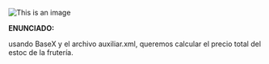 ![This is an image](https://img.freepik.com/free-vector/hand-drawn-wolf-outline-illustration_23-2149256565.jpg)

**ENUNCIADO:**

usando BaseX y el archivo auxiliar.xml, queremos calcular el precio total del estoc de la frutería.
